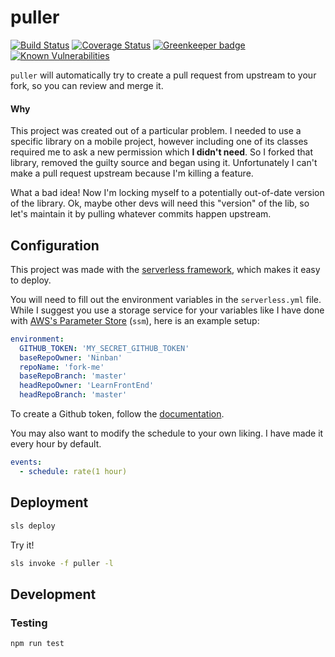 # puller

[![Build Status](https://travis-ci.com/Ninban/puller.svg?branch=master)](https://travis-ci.com/Ninban/puller) 
[![Coverage Status](https://coveralls.io/repos/github/Ninban/puller/badge.svg?branch=coverage)](https://coveralls.io/github/Ninban/puller?branch=coverage) [![Greenkeeper badge](https://badges.greenkeeper.io/Ninban/puller.svg)](https://greenkeeper.io/)
[![Known Vulnerabilities](https://snyk.io//test/github/Ninban/puller/badge.svg?targetFile=package.json)](https://snyk.io//test/github/Ninban/puller?targetFile=package.json)

`puller` will automatically try to create a pull request from upstream to your fork, so you can review and merge it.

#### Why
This project was created out of a particular problem. I needed to use a specific library on a mobile project, however including one of its classes required me to ask a new permission which **I didn't need**. So I forked that library, removed the guilty source and began using it. Unfortunately I can't make a pull request upstream because I'm killing a feature.

What a bad idea! Now I'm locking myself to a potentially out-of-date version of the library. Ok, maybe other devs will need this "version" of the lib, so let's maintain it by pulling whatever commits happen upstream.

## Configuration
This project was made with the [serverless framework](https://serverless.com/), which makes it easy to deploy.

You will need to fill out the environment variables in the `serverless.yml` file.  
While I suggest you use a storage service for your variables like I have done with [AWS's Parameter Store](https://docs.aws.amazon.com/systems-manager/latest/userguide/sysman-paramstore-cli.html) (`ssm`), here is an example setup:
```yaml
environment:
  GITHUB_TOKEN: 'MY_SECRET_GITHUB_TOKEN'
  baseRepoOwner: 'Ninban'
  repoName: 'fork-me'
  baseRepoBranch: 'master'
  headRepoOwner: 'LearnFrontEnd'
  headRepoBranch: 'master'
```
To create a Github token, follow the [documentation](https://help.github.com/articles/creating-a-personal-access-token-for-the-command-line/).

You may also want to modify the schedule to your own liking. I have made it every hour by default.
```yaml
events:
  - schedule: rate(1 hour)
``` 

## Deployment
```bash
sls deploy
```
Try it!
```bash
sls invoke -f puller -l
```

## Development

### Testing

```bash
npm run test
```
